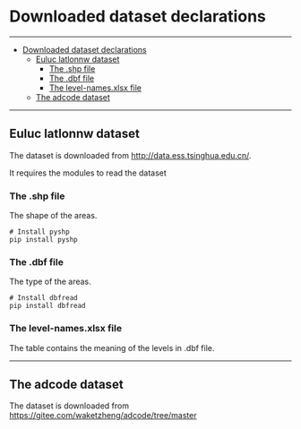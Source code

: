 # Downloaded dataset declarations

---
- [Downloaded dataset declarations](#downloaded-dataset-declarations)
  - [Euluc latlonnw dataset](#euluc-latlonnw-dataset)
    - [The .shp file](#the-shp-file)
    - [The .dbf file](#the-dbf-file)
    - [The level-names.xlsx file](#the-level-namesxlsx-file)
  - [The adcode dataset](#the-adcode-dataset)

---

## Euluc latlonnw dataset

The dataset is downloaded from http://data.ess.tsinghua.edu.cn/.

It requires the modules to read the dataset

### The .shp file

The shape of the areas.

```shell
# Install pyshp
pip install pyshp
```

### The .dbf file

The type of the areas.

```shell
# Install dbfread
pip install dbfread
```

### The level-names.xlsx file

The table contains the meaning of the levels in .dbf file.

---
## The adcode dataset

The dataset is downloaded from https://gitee.com/waketzheng/adcode/tree/master